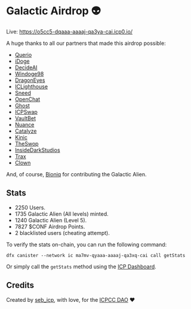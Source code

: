# Galactic Airdrop 👽

Live: https://o5cc5-dqaaa-aaaaj-qa3ya-cai.icp0.io/

A huge thanks to all our partners that made this airdrop possible:

- [Querio](https://x.com/querio_io)
- [iDoge](https://x.com/idoge_icp)
- [DecideAI](https://x.com/DecideAI_)
- [Windoge98](https://x.com/windoge_98)
- [DragonEyes](https://x.com/ICDragonEyes)
- [ICLighthouse](https://x.com/ICLighthouse)
- [Sneed](https://x.com/icsneed)
- [OpenChat](https://x.com/OpenChat)
- [Ghost](https://x.com/ghost_icp)
- [ICPSwap](https://x.com/ICPSwap)
- [VaultBet](https://x.com/VaultBet)
- [Nuance](https://x.com/nuancedapp)
- [Catalyze](https://x.com/catalyze_one)
- [Kinic](https://x.com/kinic_app)
- [TheSwop](https://x.com/The_Swop)
- [InsideDarkStudios](https://x.com/idarkstudio)
- [Trax](https://x.com/trax_so)
- [Clown](https://x.com/ICPClownin)

And, of course, [Bioniq](https://bioniq.io/) for contributing the Galactic Alien.

## Stats

- 2250 Users.
- 1735 Galactic Alien (All levels) minted.
- 1240 Galactic Alien (Level 5).
- 7827 $CONF Airdrop Points.
- 2 blacklisted users (cheating attempt).

To verify the stats on-chain, you can run the following command:

```
dfx canister --network ic ma7mv-qyaaa-aaaaj-qa3xq-cai call getStats
```

Or simply call the `getStats` method using the [ICP Dashboard](https://dashboard.internetcomputer.org/canister/ma7mv-qyaaa-aaaaj-qa3xq-cai).

## Credits

Created by [seb_icp](https://x.com/seb_icp/), with love, for the [ICPCC DAO](https://osjzm-oaaaa-aaaal-ajcoq-cai.icp0.io/) ❤️
